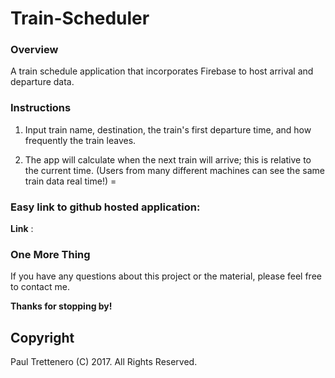 
# Train-Scheduler

### Overview

A train schedule application that incorporates Firebase to host arrival and departure data.


### Instructions

1. Input train name, destination, the train's first departure time, and how frequently the train leaves.

2. The app will calculate when the next train will arrive; this is relative to the current time. (Users from many different machines can see the same train data real time!)
=

### Easy link to github hosted application:
**Link** :


### One More Thing

If you have any questions about this project or the material, please feel free to contact me.

**Thanks for stopping by!**

## Copyright

Paul Trettenero (C) 2017. All Rights Reserved.
